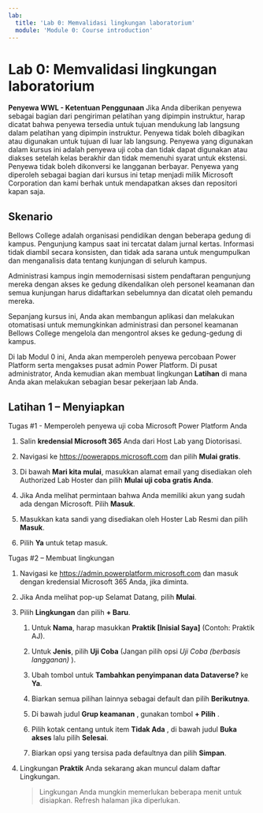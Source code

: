 ```yaml
---
lab:
  title: 'Lab 0: Memvalidasi lingkungan laboratorium'
  module: 'Module 0: Course introduction'
---
```


# Lab 0: Memvalidasi lingkungan laboratorium

**Penyewa WWL - Ketentuan Penggunaan** Jika Anda diberikan penyewa sebagai bagian dari pengiriman pelatihan yang dipimpin instruktur, harap dicatat bahwa penyewa tersedia untuk tujuan mendukung lab langsung dalam pelatihan yang dipimpin instruktur. Penyewa tidak boleh dibagikan atau digunakan untuk tujuan di luar lab langsung. Penyewa yang digunakan dalam kursus ini adalah penyewa uji coba dan tidak dapat digunakan atau diakses setelah kelas berakhir dan tidak memenuhi syarat untuk ekstensi. Penyewa tidak boleh dikonversi ke langganan berbayar. Penyewa yang diperoleh sebagai bagian dari kursus ini tetap menjadi milik Microsoft Corporation dan kami berhak untuk mendapatkan akses dan repositori kapan saja. 

## Skenario

Bellows College adalah organisasi pendidikan dengan beberapa gedung di kampus. Pengunjung kampus saat ini tercatat dalam jurnal kertas. Informasi tidak diambil secara konsisten, dan tidak ada sarana untuk mengumpulkan dan menganalisis data tentang kunjungan di seluruh kampus.

Administrasi kampus ingin memodernisasi sistem pendaftaran pengunjung mereka dengan akses ke gedung dikendalikan oleh personel keamanan dan semua kunjungan harus didaftarkan sebelumnya dan dicatat oleh pemandu mereka. 

Sepanjang kursus ini, Anda akan membangun aplikasi dan melakukan otomatisasi untuk memungkinkan administrasi dan personel keamanan Bellows College mengelola dan mengontrol akses ke gedung-gedung di kampus.

Di lab Modul 0 ini, Anda akan memperoleh penyewa percobaan Power Platform serta mengakses pusat admin Power Platform. Di pusat administrator, Anda kemudian akan membuat lingkungan **Latihan** di mana Anda akan melakukan sebagian besar pekerjaan lab Anda.


## Latihan 1 – Menyiapkan

Tugas #1 - Memperoleh penyewa uji coba Microsoft Power Platform Anda

1.  Salin **kredensial Microsoft 365** Anda dari Host Lab yang Diotorisasi. 

1.  Navigasi ke <https://powerapps.microsoft.com> dan pilih **Mulai gratis**.

1.  Di bawah **Mari kita mulai**, masukkan alamat email yang disediakan oleh Authorized Lab Hoster dan pilih **Mulai uji coba gratis Anda**. 

1.  Jika Anda melihat permintaan bahwa Anda memiliki akun yang sudah ada dengan Microsoft. Pilih **Masuk**. 

1.  Masukkan kata sandi yang disediakan oleh Hoster Lab Resmi dan pilih **Masuk**. 

1.  Pilih **Ya** untuk tetap masuk. 


Tugas #2 – Membuat lingkungan

1.  Navigasi ke <https://admin.powerplatform.microsoft.com> dan masuk dengan kredensial Microsoft 365 Anda, jika diminta. 

1.  Jika Anda melihat pop-up Selamat Datang, pilih **Mulai**. 

1.  Pilih **Lingkungan** dan pilih **+ Baru**.

    1. Untuk **Nama**, harap masukkan **Praktik [Inisial Saya]** (Contoh: Praktik AJ).

    1. Untuk **Jenis**, pilih **Uji Coba** (Jangan pilih opsi *Uji Coba (berbasis langganan)* ).

    1. Ubah tombol untuk **Tambahkan penyimpanan data Dataverse?** ke **Ya**. 

    1. Biarkan semua pilihan lainnya sebagai default dan pilih **Berikutnya**. 

    1. Di bawah judul **Grup keamanan** , gunakan tombol **+ Pilih** .

    1. Pilih kotak centang untuk item **Tidak Ada** , di bawah judul **Buka akses** lalu pilih **Selesai**.

    1. Biarkan opsi yang tersisa pada defaultnya dan pilih **Simpan**. 

1.  Lingkungan **Praktik** Anda sekarang akan muncul dalam daftar Lingkungan. 

    > Lingkungan Anda mungkin memerlukan beberapa menit untuk disiapkan. Refresh halaman jika diperlukan.

